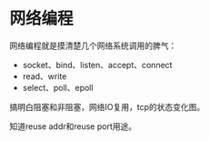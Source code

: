 # 网络编程

网络编程就是摸清楚几个网络系统调用的脾气：

* socket、bind、listen、accept、connect
* read、write
* select、poll、epoll

搞明白阻塞和非阻塞，网络IO复用，tcp的状态变化图。

知道reuse addr和reuse port用途。

